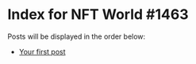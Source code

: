 # Index for NFT World #1463
Posts will be displayed in the order below:

- [Your first post](./001-first.md)


